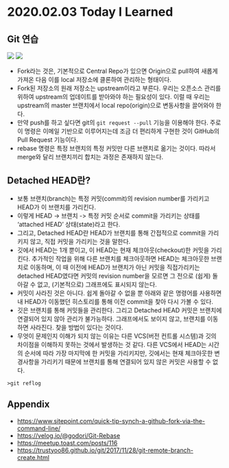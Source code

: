 # 2020.02.03 Today I Learned
## Git 연습
![](https://i.imgur.com/CbiKt6N.png)
![](https://i.imgur.com/pz8PIMS.png)

* Fork라는 것은, 기본적으로 Central Repo가 있으면 Origin으로 pull하여 새롭게 가져온 다음 이를 local 저장소에 클론하여 관리하는 형태이다.
* Fork된 저장소의 원래 저장소는 upstream이라고 부른다. 우리는 오픈소스 관리를 위하여 upstream의 업데이트를 받아와야 하는 필요성이 있다. 이럴 때 우리는 upstream의 master 브랜치에서 local repo(origin)으로 변동사항을 끌어와야 한다.
* 만약 push를 하고 싶다면 git의 ```git request --pull``` 기능을 이용해야 한다. 주로 이 명령은 이메일 기반으로 이루어지는데 조금 더 편리하게 구현한 것이 GitHub의 Pull Request 기능이다.
* rebase 명령은 특정 브랜치의 특정 커밋만 다른 브랜치로 옮기는 것이다. 따라서 merge와 달리 브랜치끼리 합치는 과정은 존재하지 않는다.
## Detached HEAD란?

* 보통 브랜치(branch)는 특정 커밋(commit)의 revision number를 가리키고 HEAD가 이 브랜치를 가리킨다. 
* 이렇게 HEAD -> 브랜치 -> 특정 커밋 순서로 commit을 가리키는 상태를 ‘attached HEAD’ 상태(state)라고 한다. 
* 그리고, Detached HEAD란 HEAD가 브랜치를 통해 간접적으로 commit을 가리키지 않고, 직접 커밋을 가리키는 것을 말한다.
* 깃에서 HEAD는 1개 뿐이고, 이 HEAD는 현재 체크아웃(checkout)한 커밋을 가리킨다. 추가적인 작업을 위해 다른 브랜치를 체크아웃하면 HEAD는 체크아웃한 브랜치로 이동하며, 이 때 이전에 HEAD가 브랜치가 아닌 커밋을 직접가리키는 detached HEAD였다면 커밋의 revision number을 모르면 그 전으로 (쉽게) 돌아갈 수 없고, (기본적으로) 그래프에도 표시되지 않는다.
* 커밋이 사라진 것은 아니다. 쉽게 돌아갈 수 없을 뿐 아래와 같은 명령어를 사용하면 내 HEAD가 이동했던 히스토리를 통해 이전 commit을 찾아 다시 가볼 수 있다.
* 깃은 브랜치를 통해 커밋들을 관리한다. 그리고 Detached HEAD 커밋은 브랜치에 연결되어 있지 않아 관리가 불가능하다. 그래프에서도 보이지 않고, 브랜치를 이동하면 사라진다. 찾을 방법이 있다는 것이다. 
* 무엇이 문제인지 이해가 되지 않는 이유는 다른 VCS(버전 컨트롤 시스템)과 깃의 차이점을 이해하지 못하는 것에서 발생하는 것 같다. 다른 VCS에서 HEAD는 시간의 순서에 따라 가장 마지막에 한 커밋을 가리키지만, 깃에서는 현재 체크아웃한 변경사항을 가리키기 때문에 브랜치를 통해 연결되어 있지 않은 커밋은 사용할 수 없다.

```>git reflog```

## Appendix
* https://www.sitepoint.com/quick-tip-synch-a-github-fork-via-the-command-line/
* https://velog.io/@godori/Git-Rebase
* https://meetup.toast.com/posts/116
* https://trustyoo86.github.io/git/2017/11/28/git-remote-branch-create.html
